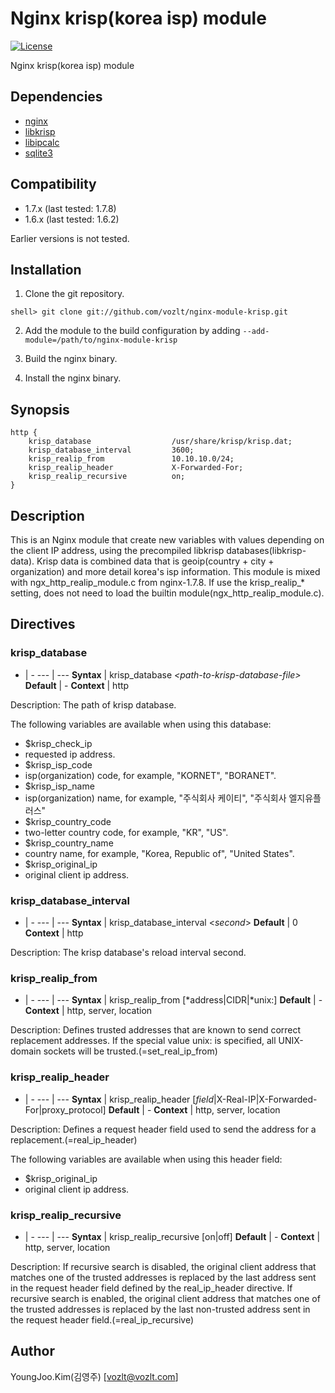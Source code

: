 Nginx krisp(korea isp) module
==========

[![License](http://img.shields.io/badge/license-BSD-brightgreen.svg)](https://github.com/vozlt/nginx-module-krisp/blob/master/LICENSE)

Nginx krisp(korea isp) module

## Dependencies
* [nginx](http://nginx.org)
* [libkrisp](http://svn.oops.org/wsvn/OOPS.libkrisp)
 * [libipcalc](http://svn.oops.org/wsvn/OOPS.libipcalc)
 * [sqlite3](http://www.sqlite.org)

## Compatibility
* 1.7.x (last tested: 1.7.8)
* 1.6.x (last tested: 1.6.2)

Earlier versions is not tested.

## Installation

1. Clone the git repository.

  ```
  shell> git clone git://github.com/vozlt/nginx-module-krisp.git
  ```

2. Add the module to the build configuration by adding 
  `--add-module=/path/to/nginx-module-krisp`

3. Build the nginx binary.

4. Install the nginx binary.

## Synopsis

```Nginx
http {
    krisp_database                  /usr/share/krisp/krisp.dat;
    krisp_database_interval         3600;
    krisp_realip_from               10.10.10.0/24;
    krisp_realip_header             X-Forwarded-For;
    krisp_realip_recursive          on;
}
```

## Description
This is an Nginx module that create new variables with values depending on
the client IP address, using the precompiled libkrisp databases(libkrisp-data).
Krisp data is combined data that is geoip(country + city + organization) and more detail korea's isp information.
This module is mixed with ngx_http_realip_module.c from nginx-1.7.8.
If use the krisp_realip_* setting, does not need to load the builtin module(ngx_http_realip_module.c).

## Directives

### krisp_database

-   | - 
--- | ---
**Syntax**  | krisp_database *\<path-to-krisp-database-file\>*
**Default** | -
**Context** | http

Description: The path of krisp database.

The following variables are available when using this database:

* $krisp_check_ip
 * requested ip address.
* $krisp_isp_code
 * isp(organization) code, for example, "KORNET", "BORANET".
* $krisp_isp_name
 * isp(organization) name, for example, "주식회사 케이티", "주식회사 엘지유플러스"
* $krisp_country_code
 * two-letter country code, for example, "KR", "US".
* $krisp_country_name
 * country name, for example, "Korea, Republic of", "United States".
* $krisp_original_ip
 * original client ip address.

### krisp_database_interval

-   | - 
--- | ---
**Syntax**  | krisp_database_interval \<*second*\>
**Default** | 0
**Context** | http

Description: The krisp database's reload interval second.

### krisp_realip_from

-   | - 
--- | ---
**Syntax**  | krisp_realip_from [*address\|CIDR\|*unix:]
**Default** | -
**Context** | http, server, location

Description: Defines trusted addresses that are known to send correct replacement addresses. If the special value unix: is specified, all UNIX-domain sockets will be trusted.(=set_real_ip_from)

### krisp_realip_header

-   | - 
--- | ---
**Syntax**  | krisp_realip_header [*field*\|X-Real-IP\|X-Forwarded-For\|proxy_protocol]
**Default** | -
**Context** | http, server, location

Description: Defines a request header field used to send the address for a replacement.(=real_ip_header)

The following variables are available when using this header field:

* $krisp_original_ip
 * original client ip address.

### krisp_realip_recursive

-   | - 
--- | ---
**Syntax**  | krisp_realip_recursive [on\|off]
**Default** | -
**Context** | http, server, location

Description: If recursive search is disabled, the original client address that matches one of the trusted addresses is replaced by the last address sent in the request header field defined by the real_ip_header directive. If recursive search is enabled, the original client address that matches one of the trusted addresses is replaced by the last non-trusted address sent in the request header field.(=real_ip_recursive)

## Author
YoungJoo.Kim(김영주) [<vozlt@vozlt.com>]

